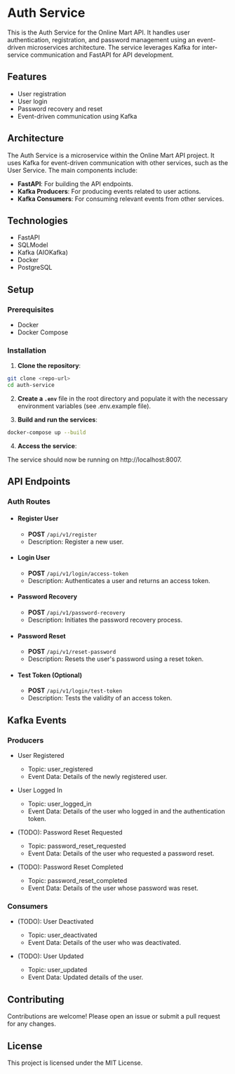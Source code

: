 # Auth Service

This is the Auth Service for the Online Mart API. It handles user authentication, registration, and password management using an event-driven microservices architecture. The service leverages Kafka for inter-service communication and FastAPI for API development.

## Features

- User registration
- User login
- Password recovery and reset
- Event-driven communication using Kafka

## Architecture

The Auth Service is a microservice within the Online Mart API project. It uses Kafka for event-driven communication with other services, such as the User Service. The main components include:

- **FastAPI**: For building the API endpoints.
- **Kafka Producers**: For producing events related to user actions.
- **Kafka Consumers**: For consuming relevant events from other services.

## Technologies

- FastAPI
- SQLModel
- Kafka (AIOKafka)
- Docker
- PostgreSQL

## Setup

### Prerequisites

- Docker
- Docker Compose

### Installation

1. **Clone the repository**:

```bash
git clone <repo-url>
cd auth-service
```

2. **Create a `.env`** file in the root directory and populate it with the necessary environment variables (see .env.example file).

3. **Build and run the services**:

```bash
docker-compose up --build
```

4. **Access the service**:

The service should now be running on http://localhost:8007.

## API Endpoints

### Auth Routes

- #### Register User

    - **POST** `/api/v1/register`
    - Description: Register a new user.

- #### Login User

    - **POST** `/api/v1/login/access-token`
    - Description: Authenticates a user and returns an access token.

- #### Password Recovery

    - **POST** `/api/v1/password-recovery`
    - Description: Initiates the password recovery process.

- #### Password Reset

    - **POST** `/api/v1/reset-password`
    - Description: Resets the user's password using a reset token.

- #### Test Token (Optional)

    - **POST** `/api/v1/login/test-token`
    - Description: Tests the validity of an access token.

## Kafka Events

### Producers

- User Registered
    - Topic: user_registered
    - Event Data: Details of the newly registered user.

- User Logged In
    - Topic: user_logged_in
    - Event Data: Details of the user who logged in and the authentication token.

- (TODO): Password Reset Requested
    - Topic: password_reset_requested
    - Event Data: Details of the user who requested a password reset.

- (TODO): Password Reset Completed
    - Topic: password_reset_completed
    - Event Data: Details of the user whose password was reset.

### Consumers

- (TODO): User Deactivated
    - Topic: user_deactivated
    - Event Data: Details of the user who was deactivated.

- (TODO): User Updated
    - Topic: user_updated
    - Event Data: Updated details of the user.

## Contributing

Contributions are welcome! Please open an issue or submit a pull request for any changes.


## License

This project is licensed under the MIT License.